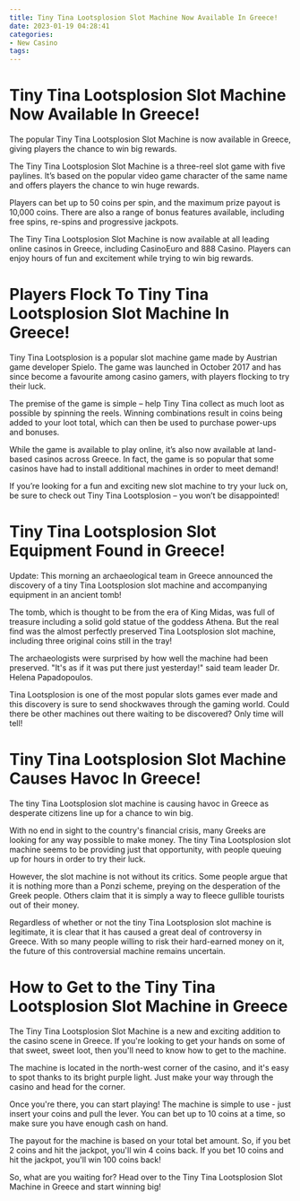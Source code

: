 ```yaml
---
title: Tiny Tina Lootsplosion Slot Machine Now Available In Greece!
date: 2023-01-19 04:28:41
categories:
- New Casino
tags:
---
```



#  Tiny Tina Lootsplosion Slot Machine Now Available In Greece!

The popular Tiny Tina Lootsplosion Slot Machine is now available in Greece, giving players the chance to win big rewards.

The Tiny Tina Lootsplosion Slot Machine is a three-reel slot game with five paylines. It’s based on the popular video game character of the same name and offers players the chance to win huge rewards.

Players can bet up to 50 coins per spin, and the maximum prize payout is 10,000 coins. There are also a range of bonus features available, including free spins, re-spins and progressive jackpots.

The Tiny Tina Lootsplosion Slot Machine is now available at all leading online casinos in Greece, including CasinoEuro and 888 Casino. Players can enjoy hours of fun and excitement while trying to win big rewards.

#  Players Flock To Tiny Tina Lootsplosion Slot Machine In Greece!

Tiny Tina Lootsplosion is a popular slot machine game made by Austrian game developer Spielo. The game was launched in October 2017 and has since become a favourite among casino gamers, with players flocking to try their luck.

The premise of the game is simple – help Tiny Tina collect as much loot as possible by spinning the reels. Winning combinations result in coins being added to your loot total, which can then be used to purchase power-ups and bonuses.

While the game is available to play online, it’s also now available at land-based casinos across Greece. In fact, the game is so popular that some casinos have had to install additional machines in order to meet demand!

If you’re looking for a fun and exciting new slot machine to try your luck on, be sure to check out Tiny Tina Lootsplosion – you won’t be disappointed!

#  Tiny Tina Lootsplosion Slot Equipment Found in Greece!

Update: This morning an archaeological team in Greece announced the discovery of a tiny Tina Lootsplosion slot machine and accompanying equipment in an ancient tomb!

The tomb, which is thought to be from the era of King Midas, was full of treasure including a solid gold statue of the goddess Athena. But the real find was the almost perfectly preserved Tina Lootsplosion slot machine, including three original coins still in the tray!

The archaeologists were surprised by how well the machine had been preserved. "It's as if it was put there just yesterday!" said team leader Dr. Helena Papadopoulos.

Tina Lootsplosion is one of the most popular slots games ever made and this discovery is sure to send shockwaves through the gaming world. Could there be other machines out there waiting to be discovered? Only time will tell!

#  Tiny Tina Lootsplosion Slot Machine Causes Havoc In Greece!

The tiny Tina Lootsplosion slot machine is causing havoc in Greece as desperate citizens line up for a chance to win big.

With no end in sight to the country's financial crisis, many Greeks are looking for any way possible to make money. The tiny Tina Lootsplosion slot machine seems to be providing just that opportunity, with people queuing up for hours in order to try their luck.

However, the slot machine is not without its critics. Some people argue that it is nothing more than a Ponzi scheme, preying on the desperation of the Greek people. Others claim that it is simply a way to fleece gullible tourists out of their money.

Regardless of whether or not the tiny Tina Lootsplosion slot machine is legitimate, it is clear that it has caused a great deal of controversy in Greece. With so many people willing to risk their hard-earned money on it, the future of this controversial machine remains uncertain.

#  How to Get to the Tiny Tina Lootsplosion Slot Machine in Greece

The Tiny Tina Lootsplosion Slot Machine is a new and exciting addition to the casino scene in Greece. If you're looking to get your hands on some of that sweet, sweet loot, then you'll need to know how to get to the machine.

The machine is located in the north-west corner of the casino, and it's easy to spot thanks to its bright purple light. Just make your way through the casino and head for the corner.

Once you're there, you can start playing! The machine is simple to use - just insert your coins and pull the lever. You can bet up to 10 coins at a time, so make sure you have enough cash on hand.

The payout for the machine is based on your total bet amount. So, if you bet 2 coins and hit the jackpot, you'll win 4 coins back. If you bet 10 coins and hit the jackpot, you'll win 100 coins back!

So, what are you waiting for? Head over to the Tiny Tina Lootsplosion Slot Machine in Greece and start winning big!